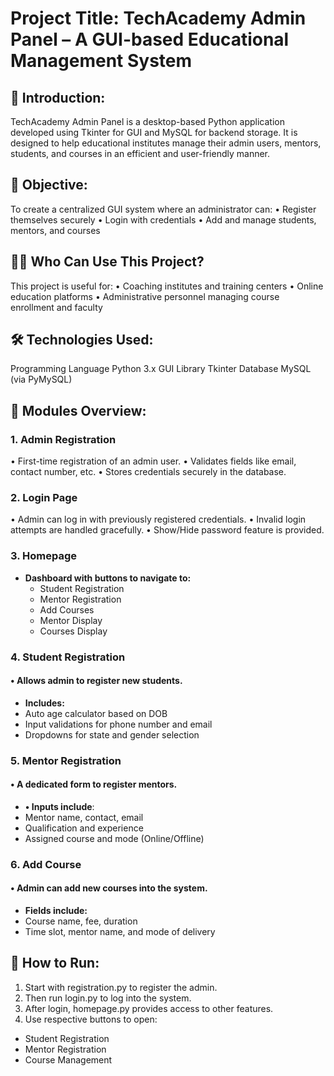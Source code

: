 # Project Title: TechAcademy Admin Panel – A GUI-based Educational Management System
## 📌 Introduction: 
TechAcademy Admin Panel is a desktop-based Python application developed using Tkinter for GUI and MySQL for backend storage. It is designed to help educational institutes manage their admin users, mentors, students, and courses in an efficient and user-friendly manner.
## 🎯 Objective:
To create a centralized GUI system where an administrator can:
•	Register themselves securely
•	Login with credentials
•	Add and manage students, mentors, and courses
## 🧑‍💼 Who Can Use This Project?
This project is useful for:
•	Coaching institutes and training centers
•	Online education platforms
•	Administrative personnel managing course enrollment and faculty
## 🛠️ Technologies Used:
Programming Language	 Python 3.x
GUI Library	           Tkinter
Database	             MySQL (via PyMySQL)
## 📂 Modules Overview:
### 1. Admin Registration
•	First-time registration of an admin user.
•	Validates fields like email, contact number, etc.
•	Stores credentials securely in the database.
### 2. Login Page
•	Admin can log in with previously registered credentials.
•	Invalid login attempts are handled gracefully.
•	Show/Hide password feature is provided.
### 3. Homepage
- **Dashboard with buttons to navigate to:**
  - Student Registration
  - Mentor Registration
  - Add Courses
  - Mentor Display
  - Courses Display
### 4. Student Registration
#### •	Allows admin to register new students.
- **Includes:**
- Auto age calculator based on DOB  
- Input validations for phone number and email  
- Dropdowns for state and gender selection
### 5. Mentor Registration
#### •	A dedicated form to register mentors.
- **•	Inputs include**:
-	Mentor name, contact, email
-	Qualification and experience
-	Assigned course and mode (Online/Offline)
### 6. Add Course
#### •	Admin can add new courses into the system.
- **Fields include:**
-	Course name, fee, duration
-	Time slot, mentor name, and mode of delivery
## 🚀 How to Run:
1.	Start with registration.py to register the admin.
2.	Then run login.py to log into the system.
3.	After login, homepage.py provides access to other features.
4.	Use respective buttons to open:
-	Student Registration
-	Mentor Registration
-	Course Management
